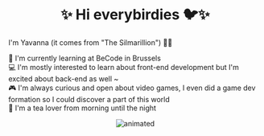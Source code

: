 <h1 align="center"> ✨ Hi everybirdies 🐦✨ </h1>

I'm Yavanna (it comes from "The Silmarillion") 🧝‍♀️

🌱 I'm currently learning at BeCode in Brussels <br />
💻 I'm mostly interested to learn about front-end development but I'm excited about back-end as well ~ <br />
🎮 I'm always curious and open about video games, I even did a game dev formation so I could discover a part of this world <br />
🍵 I'm a tea lover from morning until the night

<p align="center">
  <img src="https://i.redd.it/zye1zw70ybz91.gif" alt="animated" />
</p>



<!--
**Vanyl/Vanyl** is a ✨ _special_ ✨ repository because its `README.md` (this file) appears on your GitHub profile.

Here are some ideas to get you started:

- 🔭 I’m currently working on ...
- 🌱 I’m currently learning ...
- 👯 I’m looking to collaborate on ...
- 🤔 I’m looking for help with ...
- 💬 Ask me about ...
- 📫 How to reach me: ...
- 😄 Pronouns: ...
- ⚡ Fun fact: ...
-->

